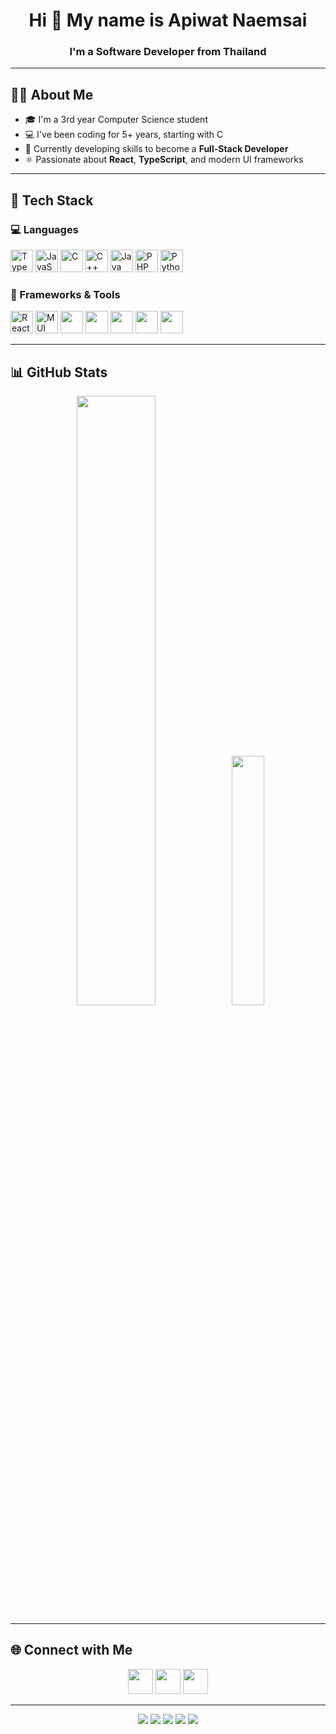 <h1 align="center">Hi 👋 My name is Apiwat Naemsai</h1>
<h3 align="center">I'm a Software Developer from Thailand</h3>

---

## 👨‍💻 About Me

- 🎓 I'm a 3rd year Computer Science student  
- 💻 I've been coding for 5+ years, starting with C  
- 🌱 Currently developing skills to become a **Full-Stack Developer**  
- ⚛️ Passionate about **React**, **TypeScript**, and modern UI frameworks

---

## 🚀 Tech Stack

### 💻 Languages
<p >
  <img src="https://raw.githubusercontent.com/danielcranney/readme-generator/main/public/icons/skills/typescript-colored.svg" width="36" alt="TypeScript" />
  <img src="https://raw.githubusercontent.com/danielcranney/readme-generator/main/public/icons/skills/javascript-colored.svg" width="36" alt="JavaScript" />
  <img src="https://raw.githubusercontent.com/danielcranney/readme-generator/main/public/icons/skills/c-colored.svg" width="36" alt="C" />
  <img src="https://raw.githubusercontent.com/danielcranney/readme-generator/main/public/icons/skills/cplusplus-colored.svg" width="36" alt="C++" />
  <img src="https://raw.githubusercontent.com/danielcranney/readme-generator/main/public/icons/skills/java-colored.svg" width="36" alt="Java" />
  <img src="https://raw.githubusercontent.com/danielcranney/readme-generator/main/public/icons/skills/php-colored.svg" width="36" alt="PHP" />
  <img src="https://raw.githubusercontent.com/danielcranney/readme-generator/main/public/icons/skills/python-colored.svg" width="36" alt="Python" />
</p>

### 🧰 Frameworks & Tools
<p >
  <img src="https://cdn.jsdelivr.net/gh/devicons/devicon/icons/react/react-original.svg" width="36" alt="React" />
  <img src="https://cdn.jsdelivr.net/gh/devicons/devicon/icons/materialui/materialui-original.svg" width="36" alt="MUI" />
  <img src="https://cdn.jsdelivr.net/gh/devicons/devicon/icons/html5/html5-original.svg" width="36" />
  <img src="https://cdn.jsdelivr.net/gh/devicons/devicon/icons/css3/css3-original.svg" width="36" />
  <img src="https://cdn.jsdelivr.net/gh/devicons/devicon/icons/git/git-original.svg" width="36" />
  <img src="https://cdn.jsdelivr.net/gh/devicons/devicon/icons/vscode/vscode-original.svg" width="36" />
  <img src="https://cdn.jsdelivr.net/gh/devicons/devicon/icons/figma/figma-original.svg" width="36" />
</p>

---

## 📊 GitHub Stats

<p align="center">
  <img src="https://github-readme-stats.vercel.app/api?username=Apiwat-cs&show_icons=true&theme=tokyonight&border_radius=10&include_all_commits=true&hide_title=true" width="50%" />
  <img src="https://github-readme-stats.vercel.app/api/top-langs/?username=Apiwat-cs&layout=compact&theme=tokyonight&border_radius=10&langs_count=6" width="32%" />
</p>

---

## 🌐 Connect with Me

<p align="center" gap=10>
  <a href="https://www.facebook.com/apiwat.naemsai" target="_blank"><img src="https://raw.githubusercontent.com/danielcranney/readme-generator/main/public/icons/socials/facebook.svg" width="40" /></a>
  <a href="http://www.instagram.com/apiwat.ns/" target="_blank"><img src="https://raw.githubusercontent.com/danielcranney/readme-generator/main/public/icons/socials/instagram.svg" width="40" /></a>
  <a href="http://www.linkedin.com/in/apiwat-naemsai-65aa5833a" target="_blank"><img src="https://raw.githubusercontent.com/danielcranney/readme-generator/main/public/icons/socials/linkedin.svg" width="40" /></a>
  
</p>

---

<p align="center"> 
  <a href="#"><img src="https://img.shields.io/badge/React-20232A?style=for-the-badge&logo=react&logoColor=61DAFB" /></a>
  <a href="#"><img src="https://img.shields.io/badge/TypeScript-3178C6?style=for-the-badge&logo=typescript&logoColor=white" /></a>
  <a href="#"><img src="https://img.shields.io/badge/MUI-007FFF?style=for-the-badge&logo=mui&logoColor=white" /></a>
  <a href="#"><img src="https://img.shields.io/badge/TailwindCSS-06B6D4?style=for-the-badge&logo=tailwindcss&logoColor=white" /></a>
  <a href="#"><img src="https://img.shields.io/badge/Vite-646CFF?style=for-the-badge&logo=vite&logoColor=white" /></a>
</p>
